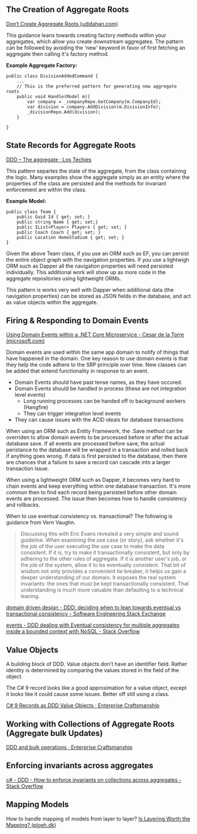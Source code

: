 ## The Creation of Aggregate Roots
[Don’t Create Aggregate Roots (udidahan.com)](https://udidahan.com/2009/06/29/dont-create-aggregate-roots/)

This guidance leans towards creating factory methods within your aggregates, which allow you create downstream aggregates. The pattern can be followed by avoiding the 'new' keyword in favor of first fetching an aggregate then calling it's factory method.

**Example Aggregate Factory:**
```
public class DivisionAddedCommand {
	...
	// This is the preferred pattern for generating new aggregate roots
	public void Handle(Model m){
		var company = _companyRepo.GetCompany(m.CompanyId);
		var division = company.AddDivision(m.DivisionInfo);
		_divisionRepo.Add(division);
	}
	
}
```


## State Records for Aggregate Roots
[DDD – The aggregate · Los Techies](https://lostechies.com/gabrielschenker/2015/05/25/ddd-the-aggregate/)

This pattern separtes the state of the aggregate, from the class containing the logic. Many examples show the aggregate simply as an entity where the properties of the class are persisted and the methods for invariant enforcement are within the class. 

**Example Model:**
```
public class Team {
	public Guid Id { get; set; }
	public string Name { get; set;}
	public IList<Player> Players { get; set; }
	public Coach Coach { get; set; }
	public Location HomeStadium { get; set; }
}
```

Given the above Team class, if you use an ORM such as EF, you can persist the entire object graph with the navigation properties. If you use a lightwigh ORM such as Dapper all the navigation properties will need persisted individually. This additional work will show up as more code in the aggregate repositories using lightweight ORMs.

This pattern is works very well with Dapper when additional data (the navigation properties) can be stored as JSON fields in the database, and act as value objects within the aggregate.

## Firing & Responding to Domain Events 
[Using Domain Events within a .NET Core Microservice - Cesar de la Torre (microsoft.com)](https://devblogs.microsoft.com/cesardelatorre/using-domain-events-within-a-net-core-microservice/)

Domain events are used within the same app domain to notify of things that have happened in the domain. One key reason to use domain events is that they help the code adhere to the SRP principle over time. New classes can be added that extend functionality in response to an event. 

* Domain Events should have past tense names, as they have occured.
* Domain Events should be handled in process (these are not integration level events)
	* Long running processes can be handed off to background workers (Hangfire)
	* They can trigger integration level events
* They can cause issues with the ACID ideals for database transactions

When using an ORM such as Entity Framework, the .Save method can be overriden to allow domain events to be processed before or after the actual database save. If all events are processed before save, the actual peristance to the database will be wrapped in a transaction and rolled back if anything goes wrong. If data is first persisted to the database, then there are chances that a failure to save a record can cascade into a larger transaction issue. 

When using a lightweight ORM such as Dapper, it becomes very hard to chain events and keep everything within one database transaction. It's more common then to find each record being persisted before other domain events are processed. The issue then becomes how to handle consistency and rollbacks.

When to use eventual consistency vs. transactional? The following is guidance from Vern Vaughn.

> Discussing this with Eric Evans revealed a very simple and sound guideline. When examining the use case (or story), ask whether it's the job of the user executing the use case to make the data consistent. If it is, try to make it transactionally consistent, but only by adhering to the other rules of aggregate. If it is another user's job, or the job of the system, allow it to be eventually consistent. That bit of wisdom not only provides a convenient tie breaker, it helps us gain a deeper understanding of our domain. It exposes the real system invariants: the ones that must be kept transactionally consistent. That understanding is much more valuable than defaulting to a technical leaning.

[domain driven design - DDD: deciding when to lean towards eventual vs transactional consistency - Software Engineering Stack Exchange](https://softwareengineering.stackexchange.com/questions/371945/ddd-deciding-when-to-lean-towards-eventual-vs-transactional-consistency)

[events - DDD dealing with Eventual consistency for multiple aggregates inside a bounded context with NoSQL - Stack Overflow](https://stackoverflow.com/questions/51773949/ddd-dealing-with-eventual-consistency-for-multiple-aggregates-inside-a-bounded-c)

## Value Objects

A building block of DDD. Value objects don't have an identifier field. Rather identity is determined by comparing the values stored in the field of the object. 

The C# 9 record looks like a good approximation for a value object, except it looks like it could cause some issues. Better off still using a class.

[C# 9 Records as DDD Value Objects · Enterprise Craftsmanship](https://enterprisecraftsmanship.com/posts/csharp-records-value-objects/)

## Working with Collections of Aggregate Roots (Aggregate bulk Updates)
[DDD and bulk operations · Enterprise Craftsmanship](https://enterprisecraftsmanship.com/posts/ddd-bulk-operations/)


## Enforcing invariants across aggregates

[c# - DDD - How to enforce invariants on collections across aggregates - Stack Overflow](https://stackoverflow.com/questions/60378094/ddd-how-to-enforce-invariants-on-collections-across-aggregates)


## Mapping Models

How to handle mapping of models from layer to layer?
[Is Layering Worth the Mapping? (ploeh.dk)](https://blog.ploeh.dk/2012/02/09/IsLayeringWorththeMapping/)






